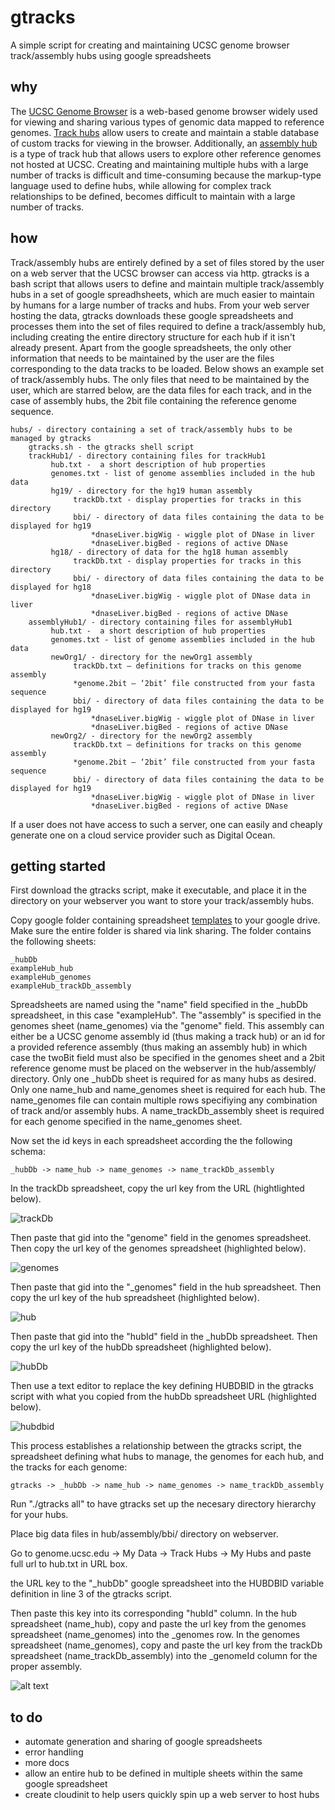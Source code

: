 # gtracks
A simple script for creating and maintaining UCSC genome browser track/assembly hubs using google spreadsheets

## why

The [UCSC Genome Browser](http://genome.ucsc.edu) is a web-based genome browser widely used for viewing and sharing various types of genomic data mapped to reference genomes. [Track hubs](https://genome.ucsc.edu/goldenPath/help/hgTrackHubHelp.html) allow users to create and maintain a stable database of custom tracks for viewing in the browser. Additionally, an [assembly hub](https://genome.ucsc.edu/goldenPath/help/hubQuickStartAssembly.html) is a type of track hub that allows users to explore other reference genomes not hosted at UCSC. Creating and maintaining multiple hubs with a large number of tracks is difficult and time-consuming because the markup-type language used to define hubs, while allowing for complex track relationships to be defined, becomes difficult to maintain with a large number of tracks.

## how

Track/assembly hubs are entirely defined by a set of files stored by the user on a web server that the UCSC browser can access via http. gtracks is a bash script that allows users to define and maintain multiple track/assembly hubs in a set of google spreadhsheets, which are much easier to maintain by humans for a large number of tracks and hubs. From your web server hosting the data, gtracks downloads these google spreadsheets and processes them into the set of files required to define a track/assembly hub, including creating the entire directory structure for each hub if it isn't already present. Apart from the google spreadsheets, the only other information that needs to be maintained by the user are the files corresponding to the data tracks to be loaded. Below shows an example set of track/assembly hubs. The only files that need to be maintained by the user, which are starred below, are the data files for each track, and in the case of assembly hubs, the 2bit file containing the reference genome sequence.

    hubs/ - directory containing a set of track/assembly hubs to be managed by gtracks
        gtracks.sh - the gtracks shell script
        trackHub1/ - directory containing files for trackHub1
             hub.txt -  a short description of hub properties
             genomes.txt - list of genome assemblies included in the hub data
             hg19/ - directory for the hg19 human assembly
                  trackDb.txt - display properties for tracks in this directory
                  bbi/ - directory of data files containing the data to be displayed for hg19
                      *dnaseLiver.bigWig - wiggle plot of DNase in liver
                      *dnaseLiver.bigBed - regions of active DNase
             hg18/ - directory of data for the hg18 human assembly
                  trackDb.txt - display properties for tracks in this directory
                  bbi/ - directory of data files containing the data to be displayed for hg18
                      *dnaseLiver.bigWig - wiggle plot of DNase data in liver
                      *dnaseLiver.bigBed - regions of active DNase
        assemblyHub1/ - directory containing files for assemblyHub1
             hub.txt -  a short description of hub properties
             genomes.txt - list of genome assemblies included in the hub data
             newOrg1/ - directory for the newOrg1 assembly
                  trackDb.txt – definitions for tracks on this genome assembly
                  *genome.2bit – ‘2bit’ file constructed from your fasta sequence
                  bbi/ - directory of data files containing the data to be displayed for hg19
                      *dnaseLiver.bigWig - wiggle plot of DNase in liver
                      *dnaseLiver.bigBed - regions of active DNase
             newOrg2/ - directory for the newOrg2 assembly
                  trackDb.txt – definitions for tracks on this genome assembly
                  *genome.2bit – ‘2bit’ file constructed from your fasta sequence
                  bbi/ - directory of data files containing the data to be displayed for hg19
                      *dnaseLiver.bigWig - wiggle plot of DNase in liver
                      *dnaseLiver.bigBed - regions of active DNase

If a user does not have access to such a server, one can easily and cheaply generate one on a cloud service provider such as Digital Ocean.

## getting started

First download the gtracks script, make it executable, and place it in the directory on your webserver you want to store your track/assembly hubs.

Copy google folder containing spreadsheet [templates](https://drive.google.com/open?id=0B1_fAUn2NPztODA1TF8wdFZxRkU) to your google drive. Make sure the entire folder is shared via link sharing. The folder contains the following sheets:

    _hubDb
    exampleHub_hub
    exampleHub_genomes
    exampleHub_trackDb_assembly
    
Spreadsheets are named using the "name" field specified in the \_hubDb spreadsheet, in this case "exampleHub". The "assembly" is specified in the genomes sheet (name_genomes) via the "genome" field. This assembly can either be a UCSC genome assembly id (thus making a track hub) or an id for a provided reference assembly (thus making an assembly hub) in which case the twoBit field must also be specified in the genomes sheet and a 2bit reference genome must be placed on the webserver in the hub/assembly/ directory. Only one \_hubDb sheet is required for as many hubs as desired. Only one name_hub and name_genomes sheet is required for each hub. The name_genomes file can contain multiple rows specifiying any combination of track and/or assembly hubs. A name_trackDb_assembly sheet is required for each genome specified in the name_genomes sheet. 

Now set the id keys in each spreadsheet according the the following schema:

    _hubDb -> name_hub -> name_genomes -> name_trackDb_assembly    

In the trackDb spreadsheet, copy the url key from the URL (hightlighted below).

![trackDb](http://www.bio.fsu.edu/~kkyle/share/Screen%20Shot%202016-10-27%20at%202.48.32%20PM.png)

Then paste that gid into the "genome" field in the genomes spreadsheet. Then copy the url key of the genomes spreadsheet (highlighted below).

![genomes](http://www.bio.fsu.edu/~kkyle/share/Screen%20Shot%202016-10-27%20at%202.49.32%20PM.png)

Then paste that gid into the "\_genomes" field in the hub spreadsheet. Then copy the url key of the hub spreadsheet (highlighted below).

![hub](http://www.bio.fsu.edu/~kkyle/share/Screen%20Shot%202016-10-27%20at%202.48.59%20PM.png)

Then paste that gid into the "hubId" field in the \_hubDb spreadsheet. Then copy the url key of the hubDb spreadsheet (highlighted below).

![hubDb](http://www.bio.fsu.edu/~kkyle/share/Screen%20Shot%202016-10-27%20at%202.17.34%20PM.png)

Then use a text editor to replace the key defining HUBDBID in the gtracks script with what you copied from the hubDb spreadsheet URL (highlighted below).

![hubdbid](http://www.bio.fsu.edu/~kkyle/share/Screen%20Shot%202016-10-27%20at%203.28.55%20PM.png)

This process establishes a relationship between the gtracks script, the spreadsheet defining what hubs to manage, the genomes for each hub, and the tracks for each genome:

    gtracks -> _hubDb -> name_hub -> name_genomes -> name_trackDb_assembly

Run "./gtracks all" to have gtracks set up the necesary directory hierarchy for your hubs. 

Place big data files in hub/assembly/bbi/ directory on webserver. 

Go to genome.ucsc.edu -> My Data -> Track Hubs -> My Hubs and paste full url to hub.txt in URL box. 








the URL key to the "\_hubDb" google spreadsheet into the HUBDBID variable definition in line 3 of the gtracks script.


Then paste this key into its corresponding "hubId" column. In the hub spreadsheet (name_hub), copy and paste the url key from the genomes spreadsheet (name_genomes) into the \_genomes row. In the genomes spreadsheet (name_genomes), copy and paste the url key from the trackDb spreadsheet (name_trackDb_assembly) into the \_genomeId column for the proper assembly. 

![alt text](http://www.bio.fsu.edu/~kkyle/share/Screen%20Shot%202016-10-27%20at%202.17.34%20PM.png)

## to do
- automate generation and sharing of google spreadsheets
- error handling
- more docs
- allow an entire hub to be defined in multiple sheets within the same google spreadsheet
- create cloudinit to help users quickly spin up a web server to host hubs
